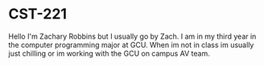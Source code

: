 # CST-221

Hello I'm Zachary Robbins but I usually go by Zach. I am in my third year in the computer programming major at GCU. When im not in class im usually just chilling or im working with the GCU on campus AV team.
